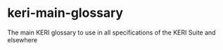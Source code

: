 # keri-main-glossary
The main KERI glossary to use in all specifications of the KERI Suite and elsewhere
